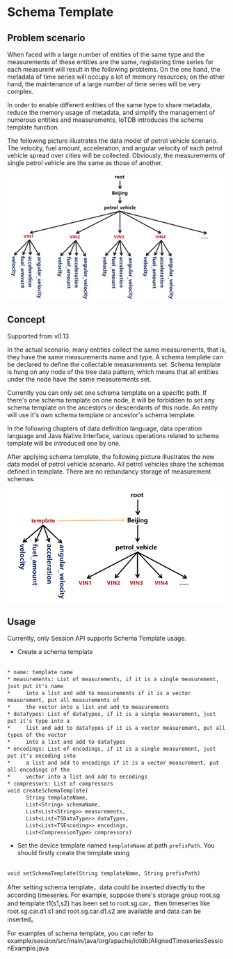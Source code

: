 <!--

    Licensed to the Apache Software Foundation (ASF) under one
    or more contributor license agreements.  See the NOTICE file
    distributed with this work for additional information
    regarding copyright ownership.  The ASF licenses this file
    to you under the Apache License, Version 2.0 (the
    "License"); you may not use this file except in compliance
    with the License.  You may obtain a copy of the License at
    
        http://www.apache.org/licenses/LICENSE-2.0
    
    Unless required by applicable law or agreed to in writing,
    software distributed under the License is distributed on an
    "AS IS" BASIS, WITHOUT WARRANTIES OR CONDITIONS OF ANY
    KIND, either express or implied.  See the License for the
    specific language governing permissions and limitations
    under the License.

-->

# Schema Template

## Problem scenario

When faced with a large number of entities of the same type and the measurements of these entities are the same, registering time series for each measurent will result in the following problems. On the one hand, the metadata of time series will occupy a lot of memory resources; on the other hand, the maintenance of a large number of time series will be very complex.

In order to enable different entities of the same type to share metadata, reduce the memory usage of metadata, and simplify the management of numerous entities and measurements, IoTDB introduces the schema template function.

The following picture illustrates the data model of petrol vehicle scenario. The velocity, fuel amount, acceleration, and angular velocity of each petrol vehicle spread over cities will be collected. Obviously, the measurements of single petrol vehicle are the same as those of another.

<img style="width:100%; max-width:800px; max-height:600px; margin-left:auto; margin-right:auto; display:block;" src="https://github.com/apache/iotdb-bin-resources/blob/main/docs/UserGuide/Data%20Concept/Measurement%20Template/example_without_template.png?raw=true" alt="example without template">

## Concept

Supported from v0.13

In the actual scenario, many entities collect the same measurements, that is, they have the same measurements name and type. A schema template can be declared to define the collectable measurements set. Schema template is hung on any node of the tree data pattern, which means that all entities under the node have the same measurements set.

Currently you can only set one schema template on a specific path. If there's one schema template on one node, it will be forbidden to set any schema template on the ancestors or descendants of this node. An entity will use it's own schema template or ancestor's schema template.

In the following chapters of data definition language, data operation language and Java Native Interface, various operations related to schema template will be introduced one by one.

After applying schema template, the following picture illustrates the new data model of petrol vehicle scenario. All petrol vehicles share the schemas defined in template. There are no redundancy storage of measurement schemas.

<img style="width:100%; max-width:800px; max-height:600px; margin-left:auto; margin-right:auto; display:block;" src="https://github.com/apache/iotdb-bin-resources/blob/main/docs/UserGuide/Data%20Concept/Measurement%20Template/example_with_template.png?raw=true" alt="example with template">

## Usage

Currently, only Session API supports Schema Template usage.

* Create a schema template
```

* name: template name
* measurements: List of measurements, if it is a single measurement, just put it's name
*     into a list and add to measurements if it is a vector measurement, put all measurements of
*     the vector into a list and add to measurements
* dataTypes: List of datatypes, if it is a single measurement, just put it's type into a
*     list and add to dataTypes if it is a vector measurement, put all types of the vector
*     into a list and add to dataTypes
* encodings: List of encodings, if it is a single measurement, just put it's encoding into
*     a list and add to encodings if it is a vector measurement, put all encodings of the
*     vector into a list and add to encodings
* compressors: List of compressors                            
void createSchemaTemplate(
      String templateName,
      List<String> schemaName,
      List<List<String>> measurements,
      List<List<TSDataType>> dataTypes,
      List<List<TSEncoding>> encodings,
      List<CompressionType> compressors)
```
* Set the device template named `templateName` at path `prefixPath`. You should firstly create the template using

``` 

void setSchemaTemplate(String templateName, String prefixPath)

```

After setting schema template，data could be inserted directly to the according timeseries. For example, suppose there's storage group root.sg and template t1(s1,s2) has been set to root.sg.car，then timeseries like root.sg.car.d1.s1 and root.sg.car.d1.s2 are available and data can be inserted。

For examples of schema template, you can refer to example/session/src/main/java/org/apache/iotdb/AlignedTimeseriesSessionExample.java